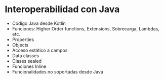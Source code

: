 # Interoperabilidad con Java
- Código Java desde Kotlin
- Funciones: Higher Order functions, Extensions, Sobrecarga, Lambdas, etc.
- Properties
- Objects
- Acceso estático a campos
- Data classes
- Clases sealed
- Funciones Inline
- Funcionalidades no soportadas desde Java

